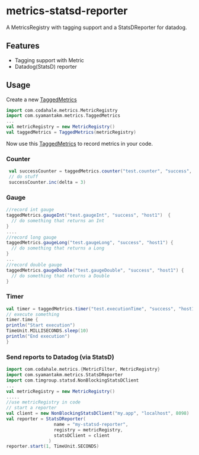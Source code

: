# metrics-statsd-reporter

A MetricsRegistry with tagging support and a StatsDReporter for datadog. 

## Features

* Tagging support with Metric
* Datadog(StatsD) reporter

## Usage

Create a new [TaggedMetrics](src/main/scala/com/syamantakm/metrics/tagging/TaggedMetrics.scala)

```scala
import com.codahale.metrics.MetricRegistry
import com.syamantakm.metrics.TaggedMetrics
...
val metricRegistry = new MetricRegistry()
val taggedMetrics = TaggedMetrics(metricRegistry)
```
 
Now use this [TaggedMetrics](src/main/scala/com/syamantakm/metrics/tagging/TaggedMetrics.scala) to record metrics in your code.
 
### Counter
 
```scala
 val successCounter = taggedMetrics.counter("test.counter", "success", "host1") // "success", "host1" are tags
 // do stuff
 successCounter.inc(delta = 3)
```

### Gauge

```scala
//record int gauge
taggedMetrics.gaugeInt("test.gaugeInt", "success", "host1")  {
  // do something that returns an Int
}
....
//record long gauge
taggedMetrics.gaugeLong("test.gaugeLong", "success", "host1") {
  // do something that returns a Long
}
...
//record double gauge
taggedMetrics.gaugeDouble("test.gaugeDouble", "success", "host1") {
  // do something that returns a Double
}
```

### Timer

```scala
val timer = taggedMetrics.timer("test.executionTime", "success", "host1")
// execute something
timer.time {
println("Start execution")
TimeUnit.MILLISECONDS.sleep(10)
println("End execution")
}
```

### Send reports to Datadog (via StatsD)

```scala
import com.codahale.metrics.{MetricFilter, MetricRegistry}
import com.syamantakm.metrics.StatsDReporter
import com.timgroup.statsd.NonBlockingStatsDClient
...
val metricRegistry = new MetricRegistry()
.....
//use metricRegistry in code
// start a reporter
val client = new NonBlockingStatsDClient("my.app", "localhost", 8098)
val reporter = StatsDReporter(
                  name = "my-statsd-reporter",
                  registry = metricRegistry,
                  statsDClient = client
                )
reporter.start(1, TimeUnit.SECONDS)
```
 
 